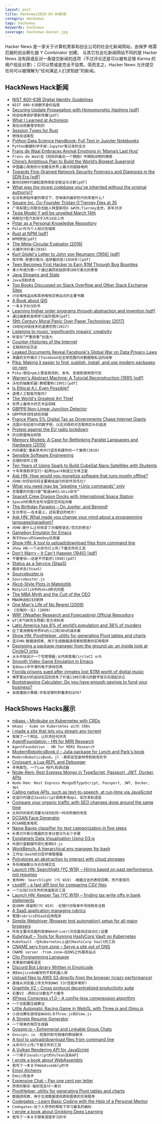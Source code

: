 ```yaml
---
layout: post
title: Hacknews2019-03-04新闻
category: Hacknews
tags: hacknews
keywords: hacknews
coverage: hacknews-banner.jpg
---
```


Hacker News 是一家关于计算机黑客和创业公司的社会化新闻网站，由保罗·格雷厄姆的创业孵化器 Y Combinator 创建。
与其它社会化新闻网站不同的是 Hacker News 没有踩或反对一条提交新闻的选项（不过评论还是可以被有足够 Karma 的用户投反对票）；只可以赞或是完全不投票。简而言之，Hacker News 允许提交任何可以被理解为“任何满足人们求知欲”的新闻。

## HackNews Hack新闻


- [NIST 800-63B Digital Identity Guidelines](https://pages.nist.gov/800-63-3/sp800-63b.html)
- `NIST 800-63B数字身份指南`
- [Securing Update Propagation with Homomorphic Hashing [pdf]](https://eprint.iacr.org/2019/227.pdf)
- `同态哈希保护更新传播[pdf]`
- [What I Learned at Activision](http://c0de517e.blogspot.com/2019/03/what-i-learned-at-activision.html)
- `我在动视暴雪学到的`
- [Session Types for Rust](https://github.com/Munksgaard/session-types)
- `锈蚀会话类型`
- [Python Data Science Handbook: Full Text in Jupyter Notebooks](https://github.com/jakevdp/PythonDataScienceHandbook)
- `Python数据科学手册:Jupyter笔记本的全文`
- [Frans de Waal Embraces Animal Emotions in ‘Mama’s Last Hug’](https://www.nytimes.com/2019/02/25/books/review/frans-de-waal-mamas-last-hug.html)
- `Frans de Waal在《妈妈的最后一个拥抱》中拥抱动物的情感`
- [China’s Ambitious Plan to Build the World’s Biggest Supergrid](https://spectrum.ieee.org/energy/the-smarter-grid/chinas-ambitious-plan-to-build-the-worlds-biggest-supergrid)
- `中国雄心勃勃的计划建设世界上最大的超级电网`
- [Towards Fine-Grained Network Security Forensics and Diagnosis in the SDN Era [pdf]](http://faculty.cs.tamu.edu/guofei/paper/ForenGuard-CCS18.pdf)
- `面向SDN时代细粒度网络安全取证与诊断[pdf]`
- [What was the nicest codebase you&#39;ve inherited without the original author(s)?](item?id=19294236)
- `在没有原始作者的情况下，您继承的最好的代码库是什么?`
- [Square Inc. Co-Founder Tristan O’Tierney Dies at 35](https://www.bloomberg.com/news/articles/2019-03-02/square-inc-co-founder-tristan-o-tierney-dies-at-35)
- `广场有限公司联合创始人特里斯坦O &#39;Tierney去世，享年35岁`
- [Tesla Model Y will be unveiled March 14th](https://www.theverge.com/2019/3/3/18249076/tesla-model-y-suv-unveiled-march-14th)
- `特斯拉Y型汽车将于3月14日上市`
- [Polar as a Personal Knowledge Repository](https://getpolarized.io/2019/03/01/polar-personal-knowledge-repository.html)
- `Polar作为个人知识存储库`
- [Rust at NPM [pdf]](https://www.rust-lang.org/static/pdfs/Rust-npm-Whitepaper.pdf)
- `NPM锈蚀[pdf]`
- [The Meta-Circular Evaluator (2016)](http://www.rooijakkers.software/posts/2016-04-25-metacircular-evaluator/)
- `元循环评价者(2016)`
- [Kurt Gödel&#39;s Letter to John von Neumann (1956) [pdf]](http://www.cs.cmu.edu/~aada/courses/15251s15/www/notes/godel-letter.pdf)
- `库尔特·哥德尔致冯·诺伊曼的信(1956年)[pdf]`
- [Teen Becomes First Hacker to Earn $1M Through Bug Bounties](https://digit.fyi/teen-hacker-earns-1m-via-bug-bounties/)
- `青少年成为第一个通过漏洞奖励获得100万美元的黑客`
- [Java Streams and State](https://blog.frankel.ch/java-streams-state/)
- `Java流和状态`
- [Top Books Discussed on Stack Overflow and Other Stack Exchange Sites](https://bookinsider.gitlab.io/)
- `讨论堆栈溢出和其他堆栈交换站点的主要书籍`
- [A Book about Qt5](https://qmlbook.github.io/)
- `一本关于Qt5的书`
- [Learning higher order programs through abstraction and invention [pdf]](https://www.doc.ic.ac.uk/~shm/Papers/metafunc.pdf)
- `通过抽象和发明学习高阶程序[pdf]`
- [19th Century Moral Panic Over Paper Technology (2017)](https://slate.com/technology/2017/08/the-19th-century-moral-panic-over-paper-technology.html)
- `19世纪对纸技术的道德恐慌(2017)`
- [Listening to music &#39;significantly impairs&#39; creativity](https://sciencesources.eurekalert.org/pub_releases/2019-02/lu-hlt022619.php)
- `听音乐“严重损害”创造力`
- [Counter-Histories of the Internet](https://www.publicbooks.org/counter-histories-of-the-internet/)
- `互联网的反历史`
- [Leaked Documents Reveal Facebook&#39;s Global War on Data Privacy Laws](https://m.slashdot.org/story/352792)
- `泄露的文件揭示了Facebook在全球范围内对数据隐私法的战争`
- [Pika: Making it easier to find, publish, install, and use modern packages on npm](https://www.pikapkg.com/about)
- `Pika:使在npm上更容易找到、发布、安装和使用现代包`
- [Warren&#39;s Abstract Machine: A Tutorial Reconstruction (1991) [pdf]](http://wambook.sourceforge.net/wambook.pdf)
- `沃伦的抽象机器:教程重构(1991)[pdf]`
- [Is Ethical A.I. Even Possible?](https://www.nytimes.com/2019/03/01/business/ethics-artificial-intelligence.html)
- `道德人工智能可能吗?`
- [The World&#39;s Greatest Art Thief](https://www.gq.com/story/secrets-of-the-worlds-greatest-art-thief)
- `世界上最伟大的艺术品窃贼`
- [GBPPR Non-Linear Junction Detector](https://web.archive.org/web/20130718061802/http://servv89pn0aj.sn.sourcedns.com:80/~gbpprorg/mil/non/)
- `GBPPR非线性结检测器`
- [France Plans 5% Digital Tax as Governments Chase Internet Giants](https://www.bloomberg.com/news/articles/2019-03-03/france-plans-5-digital-tax-as-governments-chase-internet-giants)
- `法国计划征收5%的数字税，以应对政府对互联网巨头的追逐`
- [Protest against the EU radio lockdown](https://blog.mehl.mx/2019/protect-freedom-on-radio-devices-raise-your-voice-today/)
- `抗议欧盟电台封锁`
- [Memory Models: A Case for Rethinking Parallel Languages and Hardware (2010)](https://cacm.acm.org/magazines/2010/8/96610-memory-models-a-case-for-rethinking-parallel-languages-and-hardware/fulltext)
- `内存模型:重新思考并行语言和硬件的一个案例(2010)`
- [Sensible Software Engineering](https://www.scriptcrafty.com/2019/02/sensible-software-engineering/)
- `合理的软件工程`
- [Ten Years of Using Spark to Build CubeSat Nano Satellites with Students](https://blog.adacore.com/ten-years-of-using-spark-to-build-cubesat-nano-satellites-with-students)
- `十年来我和学生们一起用Spark制造立方体卫星`
- [Ask HN: How would you monetize software that runs mostly offline?](item?id=19294839)
- `问HN:你将如何将主要离线运行的软件货币化?`
- [What you need may be “pipeline &#43;Unix commands” only](https://nanxiao.me/en/what-you-need-may-be-pipeline-unix-commands-only/)
- `您需要的可能只是“管道&#43;Unix命令”`
- [SpaceX Crew Dragon Docks with International Space Station](https://www.bloomberg.com/news/articles/2019-03-03/spacex-crew-dragon-docks-with-international-space-station)
- `SpaceX的乘员龙号与国际空间站对接`
- [The Birthday Paradox – On Jupiter, and Beyond!](https://www.solipsys.co.uk/new/TheBirthdayParadox.html?sc03h)
- `生日悖论——在木星上，还有更远的地方!`
- [Ask HN: What made you change your mind about a programming language/paradigm?](item?id=19288954)
- `问HN:是什么让你改变了对编程语言/范式的想法?`
- [Gameboy Emulator for Emacs](https://github.com/vreeze/eboy)
- `用于Emacs的Gameboy仿真器`
- [Show HN: A tool to upload/download files from command line](https://bashupload.com/)
- `Show HN:一个从命令行上传/下载文件的工具`
- [Don&#39;t Warry – It Can&#39;t Happen (1940) [pdf]](https://www.gwern.net/docs/xrisks/1940-sciam-harrington-nuclearweapons-dontworryitcanthappen.pdf)
- `不要害怕——这是不可能的(1940)[pdf]`
- [Status as a Service (StaaS)](https://www.eugenewei.com/blog/2019/2/19/status-as-a-service)
- `服务状态(StaaS)`
- [Sourcebuster.js](http://sbjs.rocks/#/)
- `Sourcebuster.js`
- [Xkcd-Style Plots in Matplotlib](https://jakevdp.github.io/blog/2012/10/07/xkcd-style-plots-in-matplotlib/)
- `Matplotlib中的xkcd样式的图`
- [The MBA Myth and the Cult of the CEO](https://www.institutionalinvestor.com/article/b1db3jy3201d38/The-MBA-Myth-and-the-Cult-of-the-CEO)
- `MBA神话和CEO崇拜`
- [One Man&#39;s Life of No Regret (2009)](http://synodwithlife.blogspot.com/2009/04/one-mans-life-of-no-regret.html)
- `《无悔的一生》(2009)`
- [WRF (Weather Research and Forecasting) Official Repository](https://github.com/wrf-model/WRF)
- `wf(天气研究与预报)官方资料库`
- [Latin America has 8% of world’s population and 38% of murders](https://latinamericareports.com/gun-laws-where-guns-take-the-most-lives)
- `拉丁美洲拥有世界8%的人口和38%的谋杀案`
- [Show HN: PivotHelper, utility for generating Pivot tables and charts](https://bjoernkw.github.io/PivotHelper/)
- `显示HN:数据透视表，用于生成数据透视表和图表的实用程序`
- [Designing a package manager from the ground up: an inside look at CircleCI orbs](https://circleci.com/blog/designing-a-package-manager-from-the-ground-up/)
- `从头开始设计一个包管理器:从内部查看CircleCI orb`
- [Smooth Video Game Emulation in Emacs](http://emacsninja.com/posts/smooth-video-game-emulation-in-emacs.html)
- `在Emacs中平滑的电子游戏仿真`
- [Florida prisons sued after inmates lost $11M worth of digital music](https://www.theverge.com/2019/2/20/18233317/florida-department-of-corrections-class-action-lawsuit-william-demler-jpay-mp3-song-access)
- `佛罗里达州的监狱在囚犯损失了价值1100万美元的数字音乐后提起诉讼`
- [Bootstrapping Calculator: Do you have enough savings to fund your business?](https://github.com/dvassallo/bootstrapping-calculator)
- `自我激励计算器:你有足够的积蓄来创业吗?`


## HackShows Hacks展示

- [ mkaas - Minikube on Kubernetes with CRDs](https://github.com/alexellis/mkaas)
- `mkaas - kube on Kubernetes with CRDs`
- [ I made a site that lets you stream any torrent](http://myplay.meetchopra.com/)
- `我做了一个网站，让你流任何洪流`
- [ AgentFoundation – HN for MIRI Research](https://news.ycombinator.com/item?id=19295171)
- `AgentFoundation - HN for MIRI Research`
- [ ModernRoboticsBook.jl – Julia package for Lynch and Park&#39;s book](https://github.com/ferrolho/ModernRoboticsBook.jl)
- `ModernRoboticsBook。jl -茱莉亚包装林奇和帕克的书`
- [ Croissant, a Lua REPL and Debugger](https://github.com/giann/croissant)
- `羊角面包，一个Lua REPL和调试器`
- [ Node-Rem: Rest Express Mongo in TypeScript, Passport, JWT, Docker, APIs](https://github.com/ngduc/node-rem)
- `Node-Rem: Rest Express Mongo的TypeScript, Passport, JWT, Docker, api`
- [ Calling native APIs, such as text-to-speech, at run-time via JavaScript](https://twitter.com/LinguaBrowse/status/1101943350037544963)
- `在运行时通过JavaScript调用本地api，如文本到语音`
- [ Compare your organic traffic with SEO changes done around the same time](https://news.ycombinator.com/item?id=19279783)
- `比较你的有机流量与SEO在同一时间所做的改变`
- [ DCGAN Face Generator](https://github.com/gsurma/face_generator)
- `DCGAN脸发电机`
- [ Naive Bayes classifier for text categorization in five steps](https://towardsdatascience.com/implementing-a-naive-bayes-classifier-for-text-categorization-in-five-steps-f9192cdd54c3)
- `朴素贝叶斯分类器的文本分类分为五个步骤`
- [ Exoplanets Data Visualisation Using D3.js](https://exoplanetexplore.now.sh/)
- `外部行星数据可视化使用D3.js`
- [ WorkBench: A hierarchical env manager for bash](https://github.com/pshirali/workbench)
- `工作台:bash的分层环境管理器`
- [ Polystores an abstraction to interact with cloud storages](https://github.com/polyaxon/polystores)
- `多存储抽象以与云存储交互`
- [Launch HN: Searchlight (YC W19) – Hiring based on past performance, not resumes](https://news.ycombinator.com/item?id=19273409)
- `发布HN: Searchlight (YC W19) -根据过去的表现招聘，而不是简历`
- [ csvdiff – a fast diff tool for comparing CSV files](https://github.com/aswinkarthik/csvdiff)
- `一个比较CSV文件的快速差异工具`
- [Launch HN: Keeper Tax (YC W19) – finding tax write offs in bank statements](https://news.ycombinator.com/item?id=19283990)
- `启动HN:保留税(YC W19) -在银行对账单中寻找税务注销`
- [ A SaaS application managing rubrics](https://www.roobrick.org)
- `管理rubrics的SaaS应用程序`
- [ Simple Webdriver (Browser test automation) setup for all major browsers](https://news.ycombinator.com/item?id=19296733)
- `所有主要浏览器的简单Webdriver(浏览器测试自动化)设置`
- [ KubeVault – Tools for Running HashiCorp Vault on Kubernetes](https://github.com/kubevault/docs/blob/master/docs/concepts/what-is-kubevault.md)
- `KubeVault -在Kubernetes上运行HashiCorp Vault的工具`
- [ CNAME serv.from.zone – Serve a site out of DNS](https://serv.from.zone/)
- `CNAME server .from.zone—在DNS之外服务站点`
- [ Clio Programming Language](https://github.com/clio-lang/clio)
- `克莱奥的编程语言`
- [ Discord Bot Library Written in Emojicode](https://github.com/MagnificentPako/plug)
- `用Emojicode编写的不和机器人库`
- [ Upload files to AWS S3 directly from the browser (crazy performance)](https://softwareontheroad.com/2019-03-01-s3-direct-browser-upload/)
- `直接从浏览器上传文件到AWS S3(性能非常好)`
- [ Graphite V2 – Cross protocol decentralized productivity suite](https://app.graphitedocs.com)
- `石墨V2 -跨协议分散生产力套件`
- [ XPress Compress v1.0 – A config-less compression algorithm](https://github.com/zelon88/xPress)
- `一个无配置压缩算法`
- [ Little Automatic Racing Game in WebGL with Three.js and Oimo.js](http://emh.lart.no/publish/csb/csb3d/v1/?dupCount=10&amp;swarmCount=1&amp;unitScale=0.2&amp;ownPhysics=false)
- `小自动赛车游戏在WebGL与Three.js和Oimo.js`
- [ A Simple Resume Generator](https://hire-clio.now.sh)
- `一个简单的简历生成器`
- [ Gossipr.io – Ephemerial and Linkable Group Chats](https://gossipr.io)
- `Gossipr。io -短暂的和可链接的群组聊天`
- [ A tool to upload/download files from command line](https://bashupload.com/)
- `从命令行上传/下载文件的工具`
- [ A Vulkan Rendering API for JavaScript](https://github.com/maierfelix/nvk)
- `一个用于JavaScript的Vulkan渲染API`
- [ I wrote a book about WebAssembly](https://news.ycombinator.com/item?id=19274941)
- `我写了一本关于WebAssembly的书`
- [ Emoji Alchemy](https://shkspr.mobi/blog/2019/03/emoji-alchemy/)
- `Emoji炼金术`
- [ Expensive Chat – Pay one cent per letter](https://expensive.chat)
- `昂贵的聊天-每封信支付一美分`
- [ PivotHelper, utility for generating Pivot tables and charts](https://bjoernkw.github.io/PivotHelper/)
- `数据透视表，用于生成数据透视表和图表的实用程序`
- [ Codegates – Learn Basic Coding with the Help of a Personal Mentor](https://codegates.com/)
- `Codegates—在个人导师的帮助下学习基本的编码`
- [ I wrote a book about Grokking Deep Learning](https://www.manning.com/books/grokking-deep-learning)
- `我写了一本关于探索深度学习的书`


